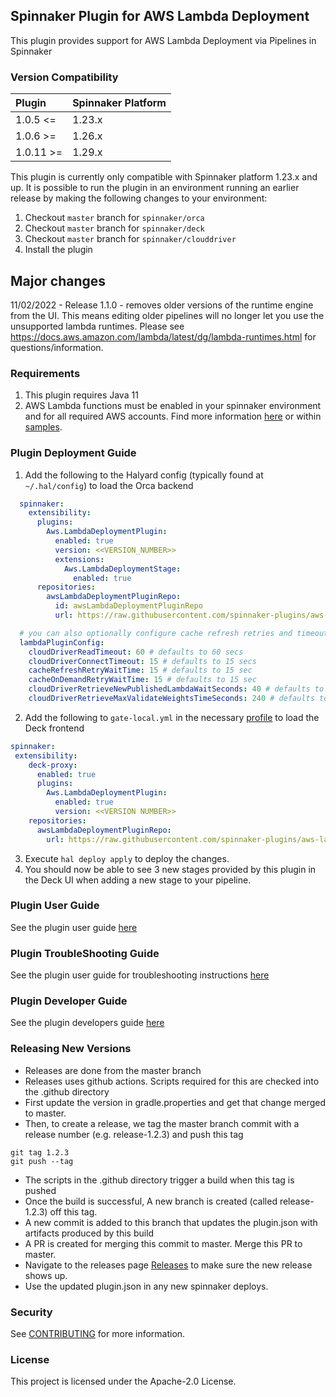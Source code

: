 ## Spinnaker Plugin for AWS Lambda Deployment

This plugin provides support for AWS Lambda Deployment via Pipelines in Spinnaker

### Version Compatibility
| Plugin  | Spinnaker Platform |
|:------------- | :--------- |
| 1.0.5 <= |  1.23.x |
| 1.0.6 >= |  1.26.x |
| 1.0.11 >= |  1.29.x |

This plugin is currently only compatible with Spinnaker platform 1.23.x and up. It is possible to run the plugin in an environment running an earlier release by making the following changes to your environment:
1. Checkout `master` branch for `spinnaker/orca`
2. Checkout `master` branch for `spinnaker/deck`
3. Checkout `master` branch for `spinnaker/clouddriver`
4. Install the plugin

## Major changes
11/02/2022 - Release 1.1.0 - removes older versions of the runtime engine from the UI.  This means editing older pipelines will no longer let you use the unsupported lambda runtimes.  Please see https://docs.aws.amazon.com/lambda/latest/dg/lambda-runtimes.html for questions/information.

### Requirements
1. This plugin requires Java 11
2. AWS Lambda functions must be enabled in your spinnaker environment and for all required AWS accounts. Find more information [here](https://aws.amazon.com/blogs/opensource/how-to-integrate-aws-lambda-with-spinnaker/) or within [samples](samples/README.md).
 
### Plugin Deployment Guide

1. Add the following to the Halyard config (typically found at `~/.hal/config`) to load the Orca backend
```yaml
  spinnaker:
    extensibility:
      plugins:
        Aws.LambdaDeploymentPlugin:
          enabled: true
          version: <<VERSION_NUMBER>> 
          extensions:
            Aws.LambdaDeploymentStage:
              enabled: true
      repositories:
        awsLambdaDeploymentPluginRepo:
          id: awsLambdaDeploymentPluginRepo
          url: https://raw.githubusercontent.com/spinnaker-plugins/aws-lambda-deployment-plugin-spinnaker/master/plugins.json

  # you can also optionally configure cache refresh retries and timeouts
  lambdaPluginConfig:
    cloudDriverReadTimeout: 60 # defaults to 60 secs
    cloudDriverConnectTimeout: 15 # defaults to 15 secs
    cacheRefreshRetryWaitTime: 15 # defaults to 15 sec
    cacheOnDemandRetryWaitTime: 15 # defaults to 15 sec
    cloudDriverRetrieveNewPublishedLambdaWaitSeconds: 40 # defaults to 40 sec
    cloudDriverRetrieveMaxValidateWeightsTimeSeconds: 240 # defaults to 240 sec
```
2. Add the following to `gate-local.yml` in the necessary [profile](https://spinnaker.io/reference/halyard/custom/#custom-profiles) to load the Deck frontend
```yaml
spinnaker:
 extensibility:
    deck-proxy:
      enabled: true
      plugins:
        Aws.LambdaDeploymentPlugin:
          enabled: true
          version: <<VERSION NUMBER>>
    repositories:
      awsLambdaDeploymentPluginRepo:
        url: https://raw.githubusercontent.com/spinnaker-plugins/aws-lambda-deployment-plugin-spinnaker/master/plugins.json
```
3. Execute `hal deploy apply` to deploy the changes.
4. You should now be able to see 3 new stages provided by this plugin in the Deck UI when adding a new stage to your pipeline.

### Plugin User Guide

See the plugin user guide [here](UserGuide.md)

### Plugin TroubleShooting Guide

See the plugin user guide for troubleshooting instructions [here](UserGuide.md)

### Plugin Developer Guide

See the plugin developers guide [here](DeveloperGuide.md)

### Releasing New Versions

* Releases are done from the master branch
* Releases uses github actions. Scripts required for this are checked into the .github directory
* First update the version in gradle.properties and get that change merged to master.
* Then, to create a release, we tag the master branch commit with a release number (e.g. release-1.2.3) and push this tag

```
git tag 1.2.3
git push --tag
```

* The scripts in the .github directory trigger a build when this tag is pushed
* Once the build is successful, A new branch is created (called release-1.2.3) off this tag.
* A new commit is added to this branch that updates the plugin.json with artifacts produced by this build
* A PR is created for merging this commit to master. Merge this PR to master. 
* Navigate to the releases page [Releases](https://github.com/spinnaker-plugins/aws-lambda-deployment-plugin-spinnaker/releases) to make sure the new release shows up.
* Use the updated plugin.json in any new spinnaker deploys.

### Security

See [CONTRIBUTING](CONTRIBUTING.md#security-issue-notifications) for more information.

### License

This project is licensed under the Apache-2.0 License.




